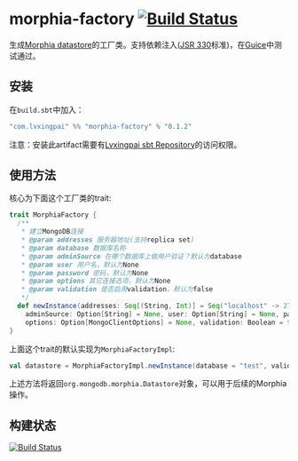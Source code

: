 # morphia-factory [![Build Status](http://ci2.lvxingpai.com/buildStatus/icon?job=MorphiaFactory)](http://ci2.lvxingpai.com/job/MorphiaFactory)

生成[Morphia datastore](https://github.com/mongodb/morphia/wiki/Datastore)的工厂类。支持依赖注入([JSR 330](https://jcp.org/en/jsr/detail?id=330)标准)，在[Guice](https://github.com/google/guice)中测试通过。

## 安装

在`build.sbt`中加入：

```sbt
"com.lvxingpai" %% "morphia-factory" % "0.1.2"
```

注意：安装此artifact需要有[Lvxingpai sbt Repository](http://nexus.lvxingpai.com)的访问权限。

## 使用方法

核心为下面这个工厂类的trait:

```scala
trait MorphiaFactory {
  /**
   * 建立MongoDB连接
   * @param addresses 服务器地址(支持replica set)
   * @param database 数据库名称
   * @param adminSource 在哪个数据库上做用户验证？默认为database
   * @param user 用户名，默认为None
   * @param password 密码，默认为None
   * @param options 其它连接选项，默认为None
   * @param validation 是否启用validation，默认为false
   */
  def newInstance(addresses: Seq[(String, Int)] = Seq("localhost" -> 27017), database: String = "local",
    adminSource: Option[String] = None, user: Option[String] = None, password: Option[String] = None,
    options: Option[MongoClientOptions] = None, validation: Boolean = false): Datastore
}
```

上面这个trait的默认实现为`MorphiaFactoryImpl`:

```scala
val datastore = MorphiaFactoryImpl.newInstance(database = "test", validation = true)
```

上述方法将返回`org.mongodb.morphia.Datastore`对象，可以用于后续的Morphia操作。

## 构建状态

[![Build Status](http://ci2.lvxingpai.com/buildStatus/icon?job=MorphiaFactory)](http://ci2.lvxingpai.com/job/MorphiaFactory)
